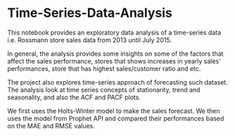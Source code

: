 # Time-Series-Data-Analysis

This notebook provides an exploratory data analysis of a time-series data i.e. Rossmann store sales data from 2013 until July 2015.

In general, the analysis provides some insights on some of the factors that affect the sales performance, stores that shows increases in yearly sales' performances, store that has highest sales/customer ratio and etc.

The project also explores time-series approach of forecasting such dataset. The analysis look at time series concepts of stationarity, trend and seasonality, and also the ACF and PACF plots.

We first uses the Holts-Winter model to make the sales forecast. We then uses the model from Prophet API and compared their performances based on the MAE and RMSE values.
